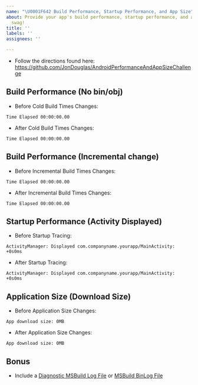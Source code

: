 ```yaml
---
name: "\U0001F642 Build Performance, Startup Performance, and App Size"
about: Provide your app's build performance, startup performance, and app size for
  swag!
title: ''
labels: ''
assignees: ''

---
```


- Follow the directions found here: https://github.com/JonDouglas/AndroidPerformanceAndAppSizeChallenge

## Build Performance (No bin/obj)

- Before Cold Build Times Changes:

```
Time Elapsed 00:00:00.00
```

- After Cold Build Times Changes:

```
Time Elapsed 00:00:00.00
```

## Build Performance (Incremental change)

- Before Incremental Build Times Changes:

```
Time Elapsed 00:00:00.00
```

- After Incremental Build Times Changes:

```
Time Elapsed 00:00:00.00
```

## Startup Performance (Activity Displayed)

- Before Startup Tracing:

```
ActivityManager: Displayed com.companyname.yourapp/MainActivity: +0s0ms
```

- After Startup Tracing:

```
ActivityManager: Displayed com.companyname.yourapp/MainActivity: +0s0ms
```

## Application Size (Download Size)

- Before Application Size Changes:

```
App download size: 0MB
```

- After Application Size Changes:

```
App download size: 0MB
```

## Bonus

- Include a [Diagnostic MSBuild Log File](https://docs.microsoft.com/en-us/xamarin/android/troubleshooting/troubleshooting#diagnostic-msbuild-output) or [MSBuild BinLog File](http://msbuildlog.com/)
